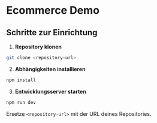 # Ecommerce Demo

## Schritte zur Einrichtung

1. **Repository klonen**

```bash
git clone <repository-url>
```

2. **Abhängigkeiten installieren**

```bash
npm install
```

3. **Entwicklungsserver starten**

```bash
npm run dev
```

Ersetze `<repository-url>` mit der URL deines Repositories.

